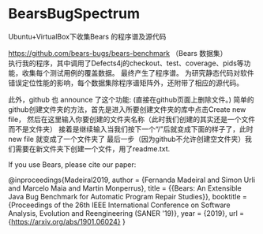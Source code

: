 # BearsBugSpectrum
Ubuntu+VirtualBox下收集Bears 的程序谱及源代码

https://github.com/bears-bugs/bears-benchmark （Bears 数据集）    
执行我的程序，其中调用了Defects4j的checkout、test、coverage、pids等功能，收集每个测试用例的覆盖数据。
最终产生了程序谱。
为研究静态代码对软件错误定位性能的影响，每个数据集除程序谱矩阵外，还附带了相应的源代码。

此外，github 也 announce 了这个功能:
(直接在github页面上删除文件。) 简单的github创建文件夹的方法，首先是进入所要创建文件夹的库中点击Create new file，
然后在这里输入你要创建的文件夹名称（此时我们创建的其实还是一个文件而不是文件夹）
接着是继续输入当我们按下一个“/”后就变成下面的样子了，此时new file 就变成了一个文件夹了
最后一步（因为github不允许创建空文件夹）我们需要在新文件夹下创建一个文件，用了readme.txt.  

If you use Bears, please cite our paper:

@inproceedings{Madeiral2019,
  author = {Fernanda Madeiral and Simon Urli and Marcelo Maia and Martin Monperrus},
  title = {{Bears: An Extensible Java Bug Benchmark for Automatic Program Repair Studies}},
  booktitle = {Proceedings of the 26th IEEE International Conference on Software Analysis, Evolution and Reengineering (SANER '19)},
  year = {2019},
  url = {https://arxiv.org/abs/1901.06024}
}
